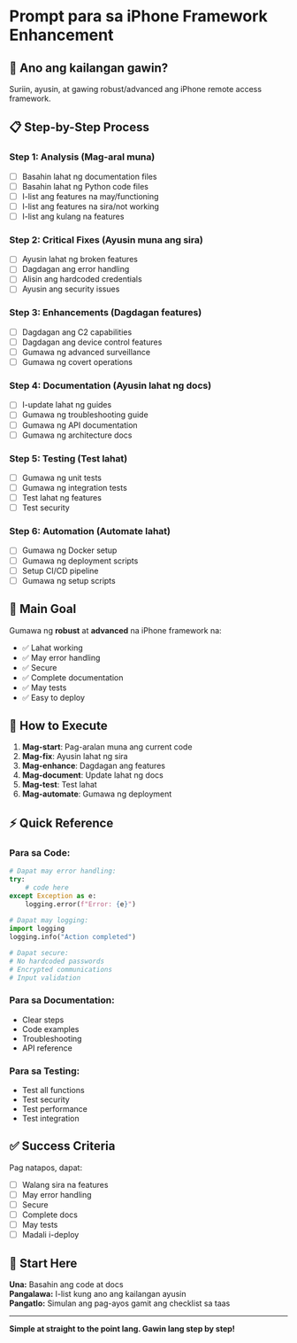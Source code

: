 # Prompt para sa iPhone Framework Enhancement

## 🎯 Ano ang kailangan gawin?

Suriin, ayusin, at gawing robust/advanced ang iPhone remote access framework.

## 📋 Step-by-Step Process

### Step 1: Analysis (Mag-aral muna)
- [ ] Basahin lahat ng documentation files
- [ ] Basahin lahat ng Python code files
- [ ] I-list ang features na may/functioning
- [ ] I-list ang features na sira/not working
- [ ] I-list ang kulang na features

### Step 2: Critical Fixes (Ayusin muna ang sira)
- [ ] Ayusin lahat ng broken features
- [ ] Dagdagan ang error handling
- [ ] Alisin ang hardcoded credentials
- [ ] Ayusin ang security issues

### Step 3: Enhancements (Dagdagan features)
- [ ] Dagdagan ang C2 capabilities
- [ ] Dagdagan ang device control features
- [ ] Gumawa ng advanced surveillance
- [ ] Gumawa ng covert operations

### Step 4: Documentation (Ayusin lahat ng docs)
- [ ] I-update lahat ng guides
- [ ] Gumawa ng troubleshooting guide
- [ ] Gumawa ng API documentation
- [ ] Gumawa ng architecture docs

### Step 5: Testing (Test lahat)
- [ ] Gumawa ng unit tests
- [ ] Gumawa ng integration tests
- [ ] Test lahat ng features
- [ ] Test security

### Step 6: Automation (Automate lahat)
- [ ] Gumawa ng Docker setup
- [ ] Gumawa ng deployment scripts
- [ ] Setup CI/CD pipeline
- [ ] Gumawa ng setup scripts

## 🎯 Main Goal

Gumawa ng **robust** at **advanced** na iPhone framework na:
- ✅ Lahat working
- ✅ May error handling
- ✅ Secure
- ✅ Complete documentation
- ✅ May tests
- ✅ Easy to deploy

## 📝 How to Execute

1. **Mag-start**: Pag-aralan muna ang current code
2. **Mag-fix**: Ayusin lahat ng sira
3. **Mag-enhance**: Dagdagan ang features
4. **Mag-document**: Update lahat ng docs
5. **Mag-test**: Test lahat
6. **Mag-automate**: Gumawa ng deployment

## ⚡ Quick Reference

### Para sa Code:
```python
# Dapat may error handling:
try:
    # code here
except Exception as e:
    logging.error(f"Error: {e}")
    
# Dapat may logging:
import logging
logging.info("Action completed")

# Dapat secure:
# No hardcoded passwords
# Encrypted communications
# Input validation
```

### Para sa Documentation:
- Clear steps
- Code examples
- Troubleshooting
- API reference

### Para sa Testing:
- Test all functions
- Test security
- Test performance
- Test integration

## ✅ Success Criteria

Pag natapos, dapat:
- [ ] Walang sira na features
- [ ] May error handling
- [ ] Secure
- [ ] Complete docs
- [ ] May tests
- [ ] Madali i-deploy

## 🚀 Start Here

**Una:** Basahin ang code at docs  
**Pangalawa:** I-list kung ano ang kailangan ayusin  
**Pangatlo:** Simulan ang pag-ayos gamit ang checklist sa taas  

---

**Simple at straight to the point lang. Gawin lang step by step!**
